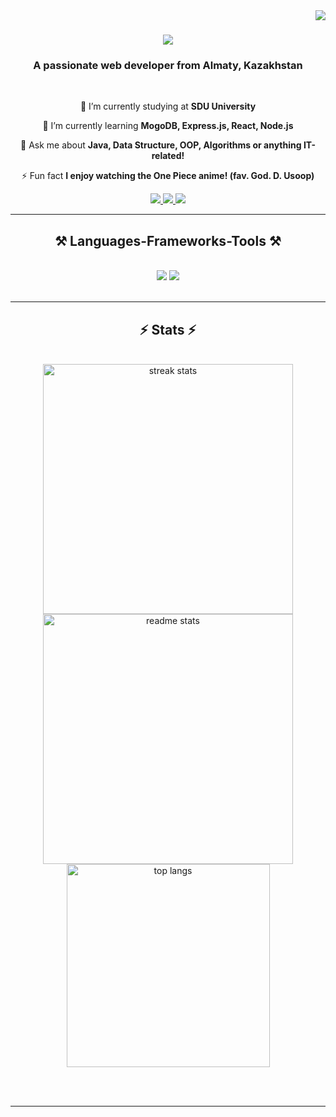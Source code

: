 <img align="right" src="https://visitor-badge.laobi.icu/badge?page_id=pay4ok-exe.pay4ok-exe" />

<h1 align="center">
    <img src="https://readme-typing-svg.herokuapp.com/?font=Righteous&size=35&center=true&vCenter=true&width=500&height=70&duration=4000&lines=Hi+There!+👋;+I'm+Akim+Ospan!;" />
</h1>

<h3 align="center">A passionate web developer from Almaty, Kazakhstan</h3>

<br/>

<div align="center">
 
 🔭 I’m currently studying at **SDU University**
 
 🌱 I’m currently learning **MogoDB, Express.js, React, Node.js**

💬 Ask me about **Java, Data Structure, OOP, Algorithms or anything IT-related!**

⚡ Fun fact **I enjoy watching the One Piece anime! (fav. God. D. Usoop)**

 </div>
 
<div align="center"> 
  <a href="mailto:ospanakim05@gmail.com">
    <img src="https://img.shields.io/badge/Gmail-333333?style=for-the-badge&logo=gmail&logoColor=red" />
  </a>
  <a href="https://linkedin.com/in/ospan-akim-810ba52bb" target="_blank">
    <img src="https://img.shields.io/badge/LinkedIn-0077B5?style=for-the-badge&logo=linkedin&logoColor=white" target="_blank" />
  </a>
  <a href="https://leetcode.com/u/pay4ok_exe/" target="_blank">
     <img src="https://img.shields.io/badge/LeetCode-FFA116?style=for-the-badge&logo=leetcode&logoColor=white" target="_blank" />
</a>
</div>

 <hr/>
 
<h2 align="center">⚒️ Languages-Frameworks-Tools ⚒️</h2>
<br/>
<div align="center">
    <img src="https://skillicons.dev/icons?i=java,html,css,javascript,bootstrap,vscode,github,mysql,postgresql,powerpoint" />
    <img src="https://skillicons.dev/icons?i=nodejs,python,mongodb,git,react" /><br>
</div>

<br/>

<hr/>

<h2 align="center">⚡ Stats ⚡</h2>
<br>
<div align=center>
  <img width=400 src="https://github-readme-streak-stats-salesp07.vercel.app/?user=pay4ok-exe&count_private=true&theme=react&border_radius=10" alt="streak stats"/>
  <img width=400 src="https://github-readme-stats-salesp07.vercel.app/api?username=pay4ok-exe&count_private=true&show_icons=true&theme=react&rank_icon=github&border_radius=10" alt="readme stats" />
  <br/>
  <img width=325 align="center" src="https://github-readme-stats-salesp07.vercel.app/api/top-langs/?username=pay4ok-exe&hide=HTML&langs_count=8&layout=compact&theme=react&border_radius=10&size_weight=0.5&count_weight=0.5&exclude_repo=github-readme-stats" alt="top langs" />
</div>

<br/><br/>

<hr/>

<br/>


<br/>

